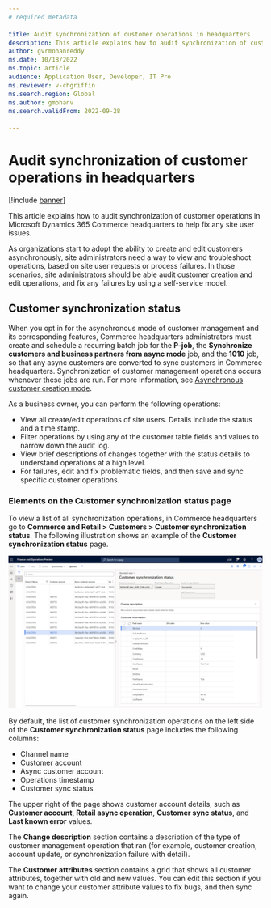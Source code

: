 ```yaml
---
# required metadata

title: Audit synchronization of customer operations in headquarters
description: This article explains how to audit synchronization of customer operations in Microsoft Dynamics 365 Commerce headquarters to help fix any site user issues.
author: gvrmohanreddy
ms.date: 10/18/2022
ms.topic: article
audience: Application User, Developer, IT Pro
ms.reviewer: v-chgriffin
ms.search.region: Global
ms.author: gmohanv
ms.search.validFrom: 2022-09-28

---
```

# Audit synchronization of customer operations in headquarters

[!include [banner](includes/banner.md)]

This article explains how to audit synchronization of customer operations in Microsoft Dynamics 365 Commerce headquarters to help fix any site user issues.

As organizations start to adopt the ability to create and edit customers asynchronously, site administrators need a way to view and troubleshoot operations, based on site user requests or process failures. In those scenarios, site administrators should be able audit customer creation and edit operations, and fix any failures by using a self-service model.

## Customer synchronization status

When you opt in for the asynchronous mode of customer management and its corresponding features, Commerce headquarters administrators must create and schedule a recurring batch job for the **P-job**, the **Synchronize customers and business partners from async mode** job, and the **1010** job, so that any async customers are converted to sync customers in Commerce headquarters. Synchronization of customer management operations occurs whenever these jobs are run. For more information, see [Asynchronous customer creation mode](async-customer-mode.md).

As a business owner, you can perform the following operations:

- View all create/edit operations of site users. Details include the status and a time stamp.
- Filter operations by using any of the customer table fields and values to narrow down the audit log.
- View brief descriptions of changes together with the status details to understand operations at a high level.
- For failures, edit and fix problematic fields, and then save and sync specific customer operations.

### Elements on the Customer synchronization status page

To view a list of all synchronization operations, in Commerce headquarters go to **Commerce and Retail \> Customers \> Customer synchronization status**. The following illustration shows an example of the **Customer synchronization status** page.

![Customer synchronization status page in Commerce headquarters.](media/D365-Commerce-Customer-Mgmt-Audi-Async-Operations.png)

By default, the list of customer synchronization operations on the left side of the **Customer synchronization status** page includes the following columns:

- Channel name
- Customer account
- Async customer account
- Operations timestamp
- Customer sync status

The upper right of the page shows customer account details, such as **Customer account**, **Retail async operation**, **Customer sync status**, and **Last known error** values.

The **Change description** section contains a description of the type of customer management operation that ran (for example, customer creation, account update, or synchronization failure with detail).

The **Customer attributes** section contains a grid that shows all customer attributes, together with old and new values. You can edit this section if you want to change your customer attribute values to fix bugs, and then sync again.
